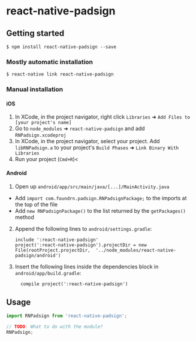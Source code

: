 
# react-native-padsign

## Getting started

`$ npm install react-native-padsign --save`

### Mostly automatic installation

`$ react-native link react-native-padsign`

### Manual installation


#### iOS

1. In XCode, in the project navigator, right click `Libraries` ➜ `Add Files to [your project's name]`
2. Go to `node_modules` ➜ `react-native-padsign` and add `RNPadsign.xcodeproj`
3. In XCode, in the project navigator, select your project. Add `libRNPadsign.a` to your project's `Build Phases` ➜ `Link Binary With Libraries`
4. Run your project (`Cmd+R`)<

#### Android

1. Open up `android/app/src/main/java/[...]/MainActivity.java`
  - Add `import com.foundrn.padsign.RNPadsignPackage;` to the imports at the top of the file
  - Add `new RNPadsignPackage()` to the list returned by the `getPackages()` method
2. Append the following lines to `android/settings.gradle`:
  	```
  	include ':react-native-padsign'
  	project(':react-native-padsign').projectDir = new File(rootProject.projectDir, 	'../node_modules/react-native-padsign/android')
  	```
3. Insert the following lines inside the dependencies block in `android/app/build.gradle`:
  	```
      compile project(':react-native-padsign')
  	```


## Usage
```javascript
import RNPadsign from 'react-native-padsign';

// TODO: What to do with the module?
RNPadsign;
```
  